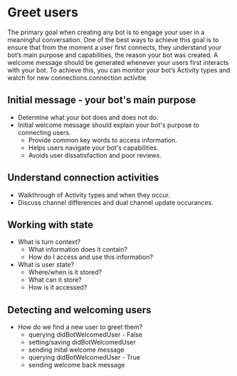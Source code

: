 # Greet users
The primary goal when creating any bot is to engage your user in a meaningful conversation. One of the best ways to achieve this goal is to ensure that from the moment a user first connects, they understand your bot’s main purpose and capabilities, the reason your bot was created. A welcome message should be generated whenever your users first interacts with your bot. To achieve this, you can monitor your bot’s Activity types and watch for new connections.connection activitie

## Initial message - your bot's main purpose
* Determine what your bot does and does not do.
* Initial welcome message should explain your bot's purpose to connecting users.
  - Provide common key words to access information.
  - Helps users navigate your bot's capabilities.
  - Avoids user dissatisfaction and poor reviews.
  
## Understand connection activities
* Walkthrough of Activity types and when they occur.
* Discuss channel differences and dual channel update occurances.

## Working with state
* What is turn context?
  - What information does it contain?
  - How do I access and use this information?
* What is user state?
  - Where/when is it stored?
  - What can it store?
  - How is it accessed?

## Detecting and welcoming users
* How do we find a new user to greet them?
  - querying didBotWelcomedUser - False
   - setting/saving didBotWelcomedUser
   - sending inital welcome message
  - querying didBotWelcomedUser - True
   - sending welcome back message

